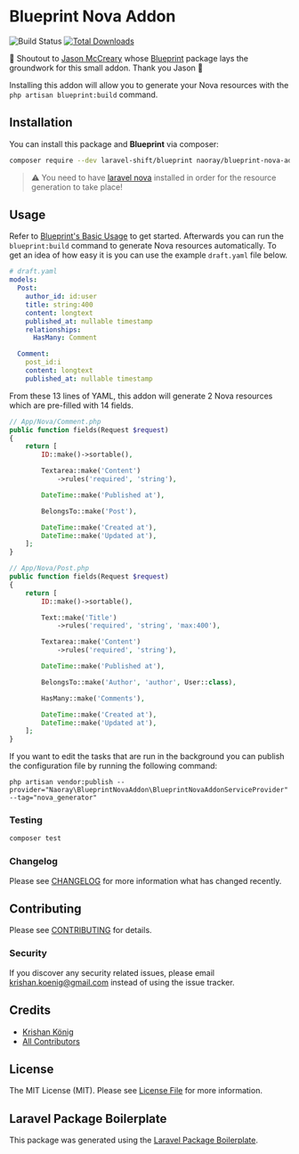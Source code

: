 # Blueprint Nova Addon

![Build Status](https://travis-ci.org/Naoray/blueprint-nova-addon.svg?branch=master)
[![Total Downloads](https://img.shields.io/packagist/dt/naoray/blueprint-nova-addon.svg?style=flat)](https://packagist.org/packages/naoray/blueprint-nova-addon)

:mega: Shoutout to [Jason McCreary](https://github.com/jasonmccreary) whose [Blueprint](https://github.com/laravel-shift/blueprint) package lays the groundwork for this small addon. Thank you Jason :raised_hands:

Installing this addon will allow you to generate your Nova resources with the `php artisan blueprint:build` command.

## Installation
You can install this package and **Blueprint** via composer:

```bash
composer require --dev laravel-shift/blueprint naoray/blueprint-nova-addon
```

> :warning: You need to have [laravel nova](nova.laravel.com/) installed in order for the resource generation to take place!

## Usage
Refer to [Blueprint's Basic Usage](https://github.com/laravel-shift/blueprint#basic-usage) to get started. Afterwards you can run the `blueprint:build` command to generate Nova resources automatically. To get an idea of how easy it is you can use the example `draft.yaml` file below.

```yaml
# draft.yaml
models:
  Post:
    author_id: id:user
    title: string:400
    content: longtext
    published_at: nullable timestamp
    relationships:
      HasMany: Comment

  Comment:
    post_id:i 
    content: longtext
    published_at: nullable timestamp
```

From these 13 lines of YAML, this addon will generate 2 Nova resources which are pre-filled with 14 fields.

```php
// App/Nova/Comment.php
public function fields(Request $request)
{
    return [
        ID::make()->sortable(),

        Textarea::make('Content')
            ->rules('required', 'string'),

        DateTime::make('Published at'),

        BelongsTo::make('Post'),

        DateTime::make('Created at'),
        DateTime::make('Updated at'),
    ];
}

// App/Nova/Post.php
public function fields(Request $request)
{
    return [
        ID::make()->sortable(),

        Text::make('Title')
            ->rules('required', 'string', 'max:400'),

        Textarea::make('Content')
            ->rules('required', 'string'),

        DateTime::make('Published at'),

        BelongsTo::make('Author', 'author', User::class),

        HasMany::make('Comments'),

        DateTime::make('Created at'),
        DateTime::make('Updated at'),
    ];
}
```

If you want to edit the tasks that are run in the background you can publish the configuration file by running the following command:

`php artisan vendor:publish --provider="Naoray\BlueprintNovaAddon\BlueprintNovaAddonServiceProvider" --tag="nova_generator"`

### Testing

``` bash
composer test
```

### Changelog

Please see [CHANGELOG](CHANGELOG.md) for more information what has changed recently.

## Contributing

Please see [CONTRIBUTING](CONTRIBUTING.md) for details.

### Security

If you discover any security related issues, please email krishan.koenig@gmail.com instead of using the issue tracker.

## Credits

- [Krishan König](https://github.com/naoray)
- [All Contributors](../../contributors)

## License

The MIT License (MIT). Please see [License File](LICENSE.md) for more information.

## Laravel Package Boilerplate

This package was generated using the [Laravel Package Boilerplate](https://laravelpackageboilerplate.com).
